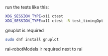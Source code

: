 run the tests like this:

```sh
XDG_SESSION_TYPE=x11 ctest
XDG_SESSION_TYPE=x11 ctest -R test_timingOpt
```

gnuplot is required

```sh
sudo dnf install gnuplot
```

rai-robotModels ir required next to rai